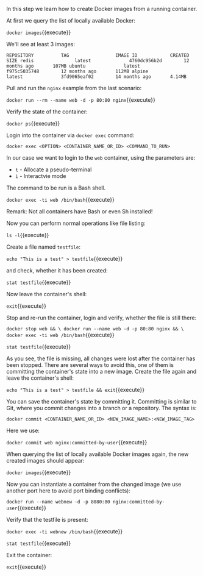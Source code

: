 In this step we learn how to create Docker images from a running container.

At first we query the list of locally available Docker:

`docker images`{{execute}}

We'll see at least 3 images:

`
REPOSITORY          TAG                 IMAGE ID            CREATED             SIZE
redis               latest              4760dc956b2d        12 months ago       107MB
ubuntu              latest              f975c5035748        12 months ago       112MB
alpine              latest              3fd9065eaf02        14 months ago       4.14MB
`

Pull and run the `nginx` example from the last scenario:

`docker run --rm --name web -d -p 80:80 nginx`{{execute}}

Verify the state of the container:

`docker ps`{{execute}}

Login into the container via `docker exec` command:

`docker exec <OPTION> <CONTAINER_NAME_OR_ID> <COMMAND_TO_RUN>`

In our case we want to login to the `web` container, using the parameters are:
                                                               
* `t` - Allocate a pseudo-terminal
* `i` - Interactvie mode

The command to be run is a Bash shell.

`docker exec -ti web /bin/bash`{{execute}}

Remark: Not all containers have Bash or even Sh installed!

Now you can perform normal operations like file listing:

`ls -l`{{execute}}

Create a file named `testfile`:

`echo "This is a test" > testfile`{{execute}}

and check, whether it has been created:

`stat testfile`{{execute}}

Now leave the container's shell:

`exit`{{execute}}

Stop and re-run the container, login and verify, whether the file is still there:

`docker stop web && \
 docker run --name web -d -p 80:80 nginx && \
 docker exec -ti web /bin/bash`{{execute}}

`stat testfile`{{execute}}

As you see, the file is missing, all changes were lost after the container has been stopped. There are several ways to avoid this, one of them is committing the container's state into a new image. Create the file again and leave the container's shell:

`echo "This is a test" > testfile && exit`{{execute}}

You can save the container's state by committing it. Committing is similar to Git, where you commit changes into a branch or a repository. The syntax is:

`docker commit <CONTAINER_NAME_OR_ID> <NEW_IMAGE_NAME>:<NEW_IMAGE_TAG>`

Here we use:

`docker commit web nginx:committed-by-user`{{execute}}

When querying the list of locally available Docker images again, the new created images should appear:

`docker images`{{execute}}

Now you can instantiate a container from the changed image (we use another port here to avoid port binding conflicts):

`docker run --name webnew -d -p 8080:80 nginx:committed-by-user`{{execute}}

Verify that the testfile is present:

`docker exec -ti webnew /bin/bash`{{execute}}

`stat testfile`{{execute}}

Exit the container:

`exit`{{execute}}